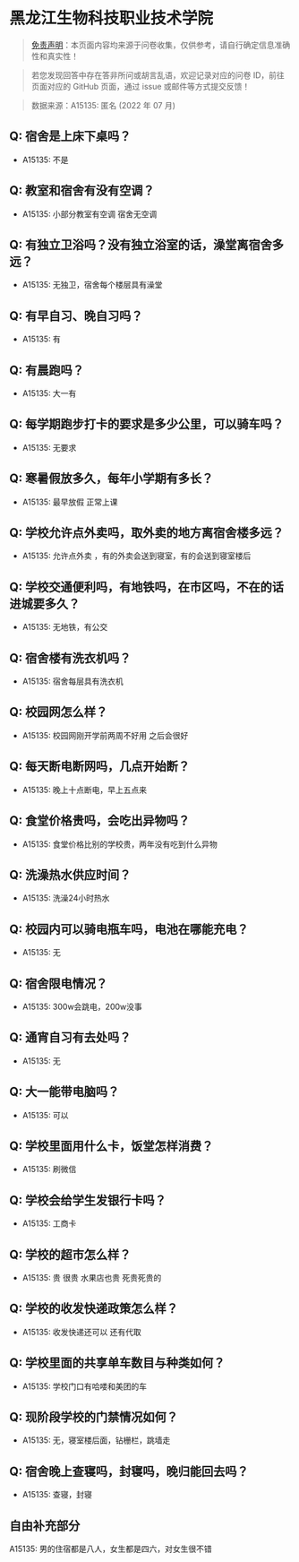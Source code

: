 # 黑龙江生物科技职业技术学院

> [免责声明](https://colleges.chat/#_3)：本页面内容均来源于问卷收集，仅供参考，请自行确定信息准确性和真实性！

> 若您发现回答中存在答非所问或胡言乱语，欢迎记录对应的问卷 ID，前往页面对应的 GitHub 页面，通过 issue 或邮件等方式提交反馈！

> 数据来源：A15135: 匿名 (2022 年 07 月)

## Q: 宿舍是上床下桌吗？

- A15135: 不是

## Q: 教室和宿舍有没有空调？

- A15135: 小部分教室有空调  宿舍无空调

## Q: 有独立卫浴吗？没有独立浴室的话，澡堂离宿舍多远？

- A15135: 无独卫，宿舍每个楼层具有澡堂

## Q: 有早自习、晚自习吗？

- A15135: 有

## Q: 有晨跑吗？

- A15135: 大一有

## Q: 每学期跑步打卡的要求是多少公里，可以骑车吗？

- A15135: 无要求

## Q: 寒暑假放多久，每年小学期有多长？

- A15135: 最早放假 正常上课

## Q: 学校允许点外卖吗，取外卖的地方离宿舍楼多远？

- A15135: 允许点外卖 ，有的外卖会送到寝室，有的会送到寝室楼后

## Q: 学校交通便利吗，有地铁吗，在市区吗，不在的话进城要多久？

- A15135: 无地铁，有公交

## Q: 宿舍楼有洗衣机吗？

- A15135: 宿舍每层具有洗衣机

## Q: 校园网怎么样？

- A15135: 校园网刚开学前两周不好用 之后会很好

## Q: 每天断电断网吗，几点开始断？

- A15135: 晚上十点断电，早上五点来

## Q: 食堂价格贵吗，会吃出异物吗？

- A15135: 食堂价格比别的学校贵，两年没有吃到什么异物

## Q: 洗澡热水供应时间？

- A15135: 洗澡24小时热水

## Q: 校园内可以骑电瓶车吗，电池在哪能充电？

- A15135: 无

## Q: 宿舍限电情况？

- A15135: 300w会跳电，200w没事

## Q: 通宵自习有去处吗？

- A15135: 无

## Q: 大一能带电脑吗？

- A15135: 可以

## Q: 学校里面用什么卡，饭堂怎样消费？

- A15135: 刷微信

## Q: 学校会给学生发银行卡吗？

- A15135: 工商卡

## Q: 学校的超市怎么样？

- A15135: 贵 很贵 水果店也贵 死贵死贵的

## Q: 学校的收发快递政策怎么样？

- A15135: 收发快递还可以 还有代取

## Q: 学校里面的共享单车数目与种类如何？

- A15135: 学校门口有哈喽和美团的车

## Q: 现阶段学校的门禁情况如何？

- A15135: 无，寝室楼后面，钻栅栏，跳墙走

## Q: 宿舍晚上查寝吗，封寝吗，晚归能回去吗？

- A15135: 查寝，封寝

## 自由补充部分

A15135: 男的住宿都是八人，女生都是四六，对女生很不错